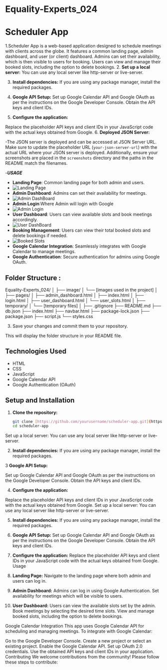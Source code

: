 # Equality-Experts_024


# Scheduler App

1.Scheduler App is a web-based application designed to schedule meetings with clients across the globe. It features a common landing page, admin dashboard, and user (or client) dashboard. Admins can set their availability, which is then visible to users for booking. Users can view and manage their booked slots, including the option to delete bookings.
2. **Set up a local server:**
You can use any local server like http-server or live-server.

3. **Install dependencies:**
If you are using any package manager, install the required packages.

4. **Google API Setup:**
Set up Google Calendar API and Google OAuth as per the instructions on the Google Developer Console.
Obtain the API keys and client IDs.

5. **Configure the application:**

Replace the placeholder API keys and client IDs in your JavaScript code with the actual keys obtained from Google.
6. **Deployed JSON Server:**

-The JSON server is deployed and can be accessed at JSON Server URL.
Make sure to update the placeholder URL (`your-json-server-url`) with the actual URL where your JSON server is deployed. Additionally, ensure your screenshots are placed in the `screenshots` directory and the paths in the README match the filenames.

-***USAGE***
- **Landing Page**: Common landing page for both admin and users.
- ![Landing Page](https://github.com/user-attachments/assets/b2a0310a-d85b-420f-b43e-1e4750accc44)
- **Admin Dashboard**: Admins can set their availability for meetings.
- ![Admin DashBoard](https://github.com/user-attachments/assets/ac6a105d-5dfc-4186-ad08-8470e2320f0f)
- **Admin Login**:Where Admin will login with Google
- ![Admin Login](https://github.com/user-attachments/assets/897a5d47-858a-4575-bd62-88ea6e8a1c84)
- **User Dashboard**: Users can view available slots and book meetings accordingly.
- ![User DashBoard](https://github.com/user-attachments/assets/4e2294e2-60b2-49ef-8e08-a969e3f043a4)
- **Booking Management**: Users can view their total booked slots and delete bookings if needed.
- ![Booked Slots](https://github.com/user-attachments/assets/92fe47f1-0f53-4c7b-8c36-1cf8d1a67cff)
- **Google Calendar Integration**: Seamlessly integrates with Google Calendar to manage meetings.
- **Google Authentication**: Secure authentication for admins using Google OAuth.
## Folder Structure :
Equality-Experts_024/
│
├── image/
│ └── [images used in the project]
│
├── pages/
│ ├── admin_dashboard.html
│ ├── index.html
│ ├── login.html
│ ├── user_dashboard.html
│ └── user_slots.html
│
├── temporary/
│ └── [temporary files]
│
├── .gitignore
├── README.md
├── db.json
├── index.html
├── navbar.html
├── package-lock.json
├── package.json
├── script.js
└── styles.css


3. Save your changes and commit them to your repository.

This will display the folder structure in your README file.










## Technologies Used

- HTML
- CSS
- JavaScript
- Google Calendar API
- Google Authentication (OAuth)

## Setup and Installation

1. **Clone the repository:**
   ```bash
   git clone [https://github.com/yourusername/scheduler-app.git](https://github.com/Arpan-creator/Equality-Experts_024.git)
   cd scheduler-app
Set up a local server:
You can use any local server like http-server or live-server.

2. **Install dependencies:**
If you are using any package manager, install the required packages.

3 **Google API Setup:**

Set up Google Calendar API and Google OAuth as per the instructions on the Google Developer Console.
Obtain the API keys and client IDs.

4. **Configure the application:**

Replace the placeholder API keys and client IDs in your JavaScript code with the actual keys obtained from Google.
Set up a local server:
You can use any local server like http-server or live-server.

5. **Install dependencies:**
If you are using any package manager, install the required packages.

6. **Google API Setup:**
Set up Google Calendar API and Google OAuth as per the instructions on the Google Developer Console.
Obtain the API keys and client IDs.

7. **Configure the application:**
Replace the placeholder API keys and client IDs in your JavaScript code with the actual keys obtained from Google.
Usage

8. **Landing Page:**
Navigate to the landing page where both admin and users can log in.

9. **Admin Dashboard:**
Admins can log in using Google Authentication.
Set availability for meetings which will be visible to users.

10. **User Dashboard:**
Users can view the available slots set by the admin.
Book meetings by selecting the desired time slots.
View and manage booked slots, including the option to delete bookings.

Google Calendar Integration
This app uses Google Calendar API for scheduling and managing meetings. To integrate with Google Calendar:

Go to the Google Developer Console.
Create a new project or select an existing project.
Enable the Google Calendar API.
Set up OAuth 2.0 credentials.
Use the obtained API keys and client IDs in your application.
Contributing
We welcome contributions from the community! Please follow these steps to contribute:
